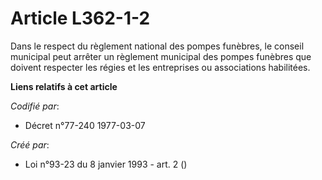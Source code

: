 # Article L362-1-2

Dans le respect du règlement national des pompes funèbres, le conseil municipal peut arrêter un règlement municipal des
pompes funèbres que doivent respecter les régies et les entreprises ou associations habilitées.

**Liens relatifs à cet article**

_Codifié par_:

  - Décret n°77-240 1977-03-07

_Créé par_:

  - Loi n°93-23 du 8 janvier 1993 - art. 2 ()
